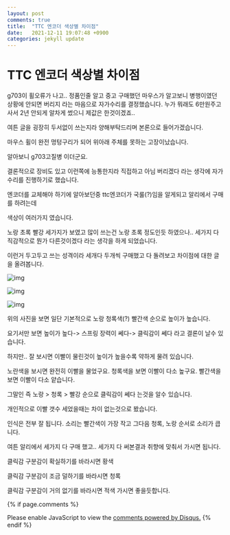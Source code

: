 ```yaml
---
layout: post
comments: true
title:  "TTC 엔코더 색상별 차이점"
date:   2021-12-11 19:07:48 +0900
categories: jekyll update 
---
```

# TTC 엔코더 색상별 차이점

g703이 휠오류가 나고.. 정품인줄 알고 중고 구매했던 마우스가 알고보니 병행이였던 상황에 안되면 버리지 라는 마음으로 자가수리를 결정했습니다. 누가 뭐래도 6만원주고 사서 2년 안되게 알차게 썼으니 제값은 한것이겠죠..

여튼 글을 굉장히 두서없이 쓰는지라 양해부탁드리며 본론으로 들어가겠습니다.

마우스 휠이 완전 멍텅구리가 되어 위아래 주체를 못하는 고장이났습니다.

알아보니 g703고질병 이더군요.

결론적으로 장비도 있고 이런쪽에 능통한지라 직접하고 아님 버리겠다 라는 생각에 자가수리를 진행하기로 했습니다.

엔코더를 교체해야 하기에 알아보던중 ttc엔코더가 국룰(?)임을 알게되고 알리에서 구매를 하려는데

색상이 여러가지 였습니다.

노랑 초록 빨강 세가지가 보였고 많이 쓰는건 노랑 초록 정도인듯 하였으나.. 세가지 다 직감적으로 뭔가 다른것이겠다 라는 생각을 하게 되었습니다.

이런거 두고두고 쓰는 성격이라 세개다 두개씩 구매했고 다 돌려보고 차이점에 대한 글을 올려봅니다.



![img](https://mcafethumb-phinf.pstatic.net/MjAyMDEwMTVfMjkx/MDAxNjAyNjk3ODMzMjg5.kBL9TwAne_dm7ac49sRKu_yeEeifUgQQp6xiE262pJAg.N_6tIk6s0vQQ4TTwTdNuLphTJwT3kvJUJyga-c7w16Ug.JPEG/IMG_0363.jpg?type=w1600)



![img](https://mcafethumb-phinf.pstatic.net/MjAyMDEwMTVfMyAg/MDAxNjAyNjk3ODI5NDU5.53yjpGJlQMBd1_GVhwkV5ZOLSxNsGXTtTopQSMVLr_0g.dhcZi3-2vDIz4webSU6Xw-wbuhb89KXvOkzgupYo63Qg.JPEG/IMG_0365.jpg?type=w1600)



![img](https://mcafethumb-phinf.pstatic.net/MjAyMDEwMTVfMjM1/MDAxNjAyNjk3ODI5NDY0.5VbGLz2cXw85tn0PFjssUyEYuYu2nAG9xXSw3OLDpoog.PgTgVdv-kL0a1NkpCueTUQGesUXHD8dI9vROE2U1Jckg.JPEG/IMG_0366.jpg?type=w1600)



위의 사진을 보면 일단 기본적으로 노랑 청록색(?) 빨간색 순으로 높이가 높습니다.

요기서만 보면 높이가 높다-> 스프링 장력이 쎄다-> 클릭감이 쎄다 라고 결론이 날수 있습니다.

하지만.. 잘 보시면 이빨이 물린것이 높이가 높을수록 약하게 물려 있습니다.

노란색을 보시면 완전히 이빨을 물었구요. 청록색을 보면 이빨이 다소 높구요. 빨간색을 보면 이빨이 다소 얕습니다.

그말인 즉 노랑 > 청록 > 빨강 순으로 클릭감이 쎄다 는것을 알수 있습니다.

개인적으로 이빨 갯수 세었을때는 차이 없는것으로 봤습니다.

인식은 전부 잘 됩니다. 소리는 빨간색이 가장 작고 그다음 청록, 노랑 순서로 소리가 큽니다.

여튼 알리에서 세가지 다 구매 했고.. 세가지 다 써본결과 취향에 맞춰서 가시면 됩니다.

클릭감 구분감이 확실하기를 바라시면 황색

클릭감 구분감이 조금 덜하기를 바라시면 청록

클릭감 구분감이 거의 없기를 바라시면 적색 가시면 좋을듯합니다.


{% if page.comments %}
<div id="disqus_thread"></div>
<script>
    /**
    *  RECOMMENDED CONFIGURATION VARIABLES: EDIT AND UNCOMMENT THE SECTION BELOW TO INSERT DYNAMIC VALUES FROM YOUR PLATFORM OR CMS.
    *  LEARN WHY DEFINING THESE VARIABLES IS IMPORTANT: https://disqus.com/admin/universalcode/#configuration-variables    */
    /*
    var disqus_config = function () {
    this.page.url = PAGE_URL;  // Replace PAGE_URL with your page's canonical URL variable
    this.page.identifier = PAGE_IDENTIFIER; // Replace PAGE_IDENTIFIER with your page's unique identifier variable
    };
    */
    (function() { // DON'T EDIT BELOW THIS LINE
    var d = document, s = d.createElement('script');
    s.src = 'https://ohjunggyu-github-io.disqus.com/embed.js';
    s.setAttribute('data-timestamp', +new Date());
    (d.head || d.body).appendChild(s);
    })();
</script>
<noscript>Please enable JavaScript to view the <a href="https://disqus.com/?ref_noscript">comments powered by Disqus.</a></noscript>
{% endif %}
